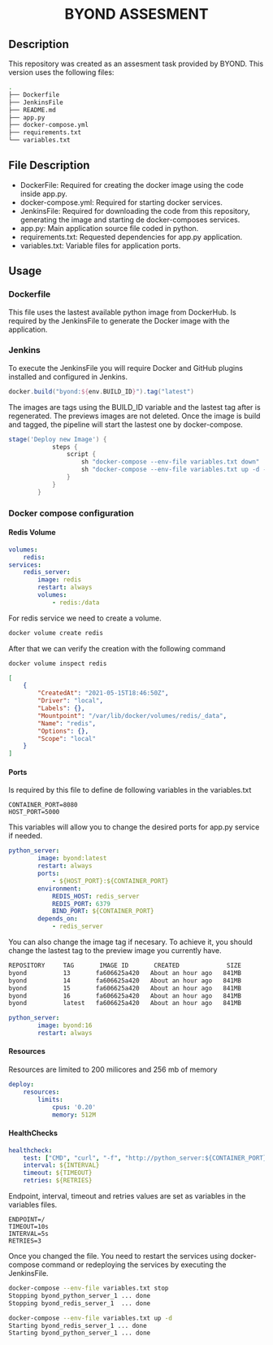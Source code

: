 <h1 style="text-align: center"> BYOND ASSESMENT</h1>

## Description
This repository was created as an assesment task provided by BYOND. This version uses the following files:

````bash
.
├── Dockerfile
├── JenkinsFile
├── README.md
├── app.py
├── docker-compose.yml
├── requirements.txt
└── variables.txt
````

## File Description
- DockerFile: Required for creating the docker image using the code inside app.py.
- docker-compose.yml: Required for starting docker services.
- JenkinsFile: Required for downloading the code from this repository, generating the image and starting de docker-composes services.
- app.py: Main application source file coded in python.
- requirements.txt: Requested dependencies for app.py application.
- variables.txt: Variable files for application ports.

## Usage
### Dockerfile
This file uses the lastest available python image from DockerHub. Is required by the JenkinsFile to generate the Docker image with the application. 

### Jenkins 
To execute the JenkinsFile you will require Docker and GitHub plugins installed and configured in Jenkins.

````groovy
docker.build("byond:${env.BUILD_ID}").tag("latest")
````

The images are tags using the BUILD_ID variable and the lastest tag after is regenerated. The previews images are not deleted. Once the image is build and tagged, the pipeline will start the lastest one by docker-compose.

````groovy
stage('Deploy new Image') {
            steps {
                script {
                    sh "docker-compose --env-file variables.txt down"
                    sh "docker-compose --env-file variables.txt up -d --force-recreate"
                }
            }
        }
````

### Docker compose configuration

#### **Redis Volume**

````yaml
volumes:
    redis:
services:
    redis_server:
        image: redis
        restart: always
        volumes:     
            - redis:/data
````

For redis service we need to create a volume. 

````bash
docker volume create redis
````

After that we can verify the creation with the following command

````bash
docker volume inspect redis
````

````json
[
    {
        "CreatedAt": "2021-05-15T18:46:50Z",
        "Driver": "local",
        "Labels": {},
        "Mountpoint": "/var/lib/docker/volumes/redis/_data",
        "Name": "redis",
        "Options": {},
        "Scope": "local"
    }
]
````

#### **Ports**

Is required by this file to define de following variables in the variables.txt 

````properties
CONTAINER_PORT=8080
HOST_PORT=5000
````

This variables will allow you to change the desired ports for app.py service if needed. 

````yaml
python_server:
        image: byond:latest
        restart: always
        ports:
            - ${HOST_PORT}:${CONTAINER_PORT}
        environment:
            REDIS_HOST: redis_server
            REDIS_PORT: 6379
            BIND_PORT: ${CONTAINER_PORT}
        depends_on:
            - redis_server
````

You can also change the image tag if necesary. To achieve it, you should change the lastest tag to the preview image you currently have.

````bash
REPOSITORY     TAG       IMAGE ID       CREATED             SIZE
byond          13       fa606625a420   About an hour ago   841MB
byond          14       fa606625a420   About an hour ago   841MB
byond          15       fa606625a420   About an hour ago   841MB
byond          16       fa606625a420   About an hour ago   841MB
byond          latest   fa606625a420   About an hour ago   841MB
````

````yaml
python_server:
        image: byond:16
        restart: always
````

#### **Resources**
Resources are limited to 200 milicores and 256 mb of memory

````yaml
deploy:
    resources:
        limits:
            cpus: '0.20'
            memory: 512M
````

#### **HealthChecks**

````yaml
healthcheck:
    test: ["CMD", "curl", "-f", "http://python_server:${CONTAINER_PORT}/"]
    interval: ${INTERVAL}
    timeout: ${TIMEOUT}
    retries: ${RETRIES}
````


Endpoint, interval, timeout and retries values are set as variables in the variables files. 

````properties
ENDPOINT=/
TIMEOUT=10s
INTERVAL=5s
RETRIES=3
````

Once you changed the file. You need to restart the services using docker-compose command or redeploying the services by executing the JenkinsFile.

````bash
docker-compose --env-file variables.txt stop
Stopping byond_python_server_1 ... done
Stopping byond_redis_server_1  ... done

docker-compose --env-file variables.txt up -d
Starting byond_redis_server_1 ... done
Starting byond_python_server_1 ... done
````